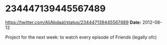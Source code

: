 # 234447139445567489
https://twitter.com/AliAbdaal/status/234447139445567489
**Date:** 2012-08-12

Project for the next week: to watch every episode of Friends (legally ofc)
